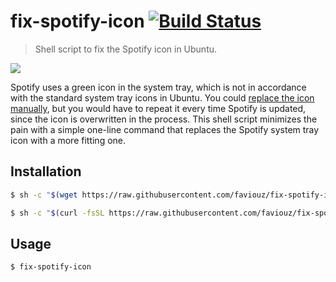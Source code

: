 # fix-spotify-icon [![Build Status](https://travis-ci.org/faviouz/fix-spotify-icon.svg?branch=master)](https://travis-ci.org/faviouz/fix-spotify-icon)

> Shell script to fix the Spotify icon in Ubuntu.

![](http://i.imgur.com/14iOPw7.png)

Spotify uses a green icon in the system tray, which is not in accordance with the standard system tray icons in Ubuntu. You could [replace the icon manually](http://askubuntu.com/questions/449392/how-to-fix-fuzzy-spotify-icon-in-the-icon-tray), but you would have to repeat it every time Spotify is updated, since the icon is overwritten in the process. This shell script minimizes the pain with a simple one-line command that replaces the Spotify system tray icon with a more fitting one.

## Installation

```bash
$ sh -c "$(wget https://raw.githubusercontent.com/faviouz/fix-spotify-icon/master/install.sh -O -)"
```

```bash
$ sh -c "$(curl -fsSL https://raw.githubusercontent.com/faviouz/fix-spotify-icon/master/install.sh)"
```

## Usage

```bash
$ fix-spotify-icon
```
